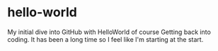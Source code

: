 # hello-world
My initial dive into GitHub with HelloWorld of course
Getting back into coding.  It has been a long time so I feel like I'm starting at the start.
